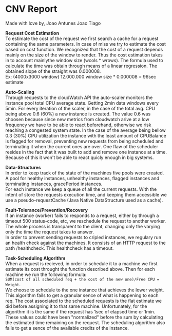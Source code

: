 CNV Report
===

Made with love by,
  Joao Antunes
  Joao Tiago

**Request Cost Estimation**  
To estimate the cost of the request we first search a cache for a request 
containing the same parameters. In case of miss we try to estimate the cost based
on cost function. We recognized that the cost of a request depends mainly on the
size of the window to render. 
Thus the cost estimation takes in to account mainlythe window size (wcols * wrows).
The formula used to calculate the time was obtain through means of a linear 
regression. The obtained slope of the straight was 0.000008.  
Ex: (4000x3000 window) 12.000.000 window size * 0.000008 = 96sec estimate

**Auto-Scaling**  
Through requests to the cloudWatch API the auto-scaler monitors the instance pool
total CPU average state. Getting 2min data windows every 5min.
For every iteration of the scaler, in the case of the total avg. CPU being above
0.6 (60%) a new instance is created. The value 0.6 was choosen because since new 
metrics from cloudwatch arive at a low frequency we have to be able to react 
beforehand, otherwise we risk reaching a congested system state.
In the case of the average being bellow 0.3 (30%) CPU utilization the instance with 
the least amount of CPUBalance is flagged for removal, preventing new requests from
being scheduled and terminating it when the current ones are over.
One flaw of the scheduler resides in the fact that it was built to add and remove
one instance at a time. Because of this it won't be able to react quicly enough in
big systems.

**Data-Structures**  
In order to keep track of the state of the machines five pools were created.
A pool for healthy instances, unhealthy instances, flagged instances and terminating
instances, gracePeriod instances.   
For each instance we keep a queue of all the current requests.
With the intent of store the requests execution time, and keeping them accessible
we use a pseudo-requestCache (Java Native DataStructure used as a cache).

**Fault-Tolerance/Prevention/Recovery**  
If an instance (worker) fails to responds to a request, either by through a timeout
500 status-code, etc, we reschedule the request to another worker.
The whole process is transparent to the client, changing only the varying only the
time the request takes to answer.  
In order to prevent sending requests to cripled instances, we regulary run an health
check against the machines. It consists of an HTTP request to the path /healthcheck.
This healthcheck has a timeout.

**Task-Scheduling Algorithm**  
When a request is recieved, in order to schedule it to a machine we first estimate 
its cost throught the function described above. Then for each machine we run the 
following formula:   
`SUM(cost of all scheduled req + the cost of the new one)/Free CPU = Weight`.   
We choose to schedule to the one instance that achieves the lower weight.  
This algorithm fails to get a granular sence of what is happening to each req.
The cost associated to the scheduled requests is the flat estimate we did before
assigning it to that same machine. Unfortunately, for the algorithm it is the same
if the request has 1sec of elapsed time or 1min. These values could have been
"normalized" before the sum by calculating the estimated time remaining on the
request.
The scheduling algorithm also fails to get a sence of the available credits of the
instance.
